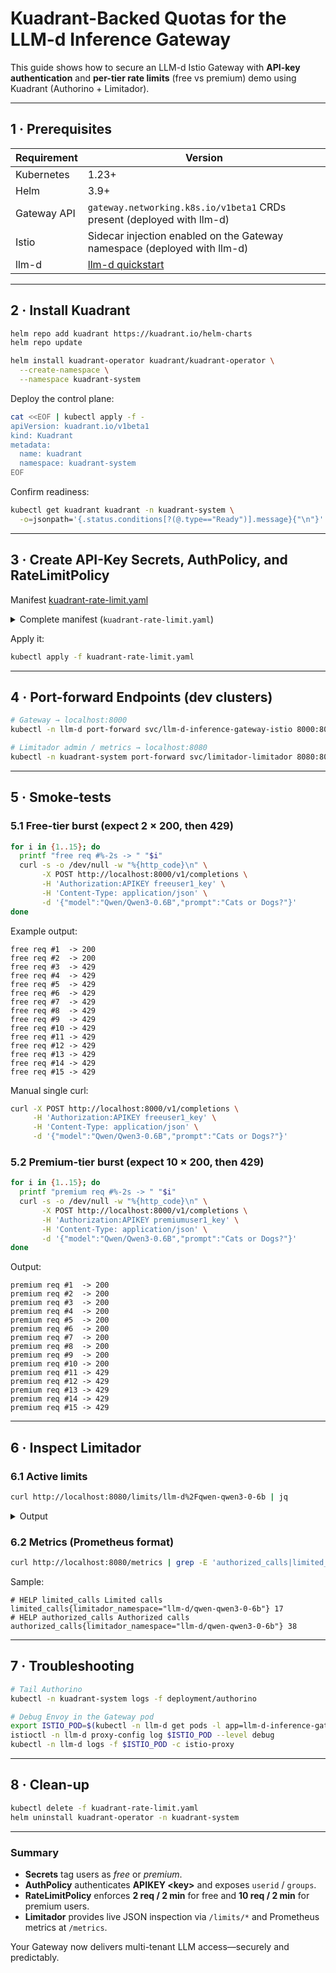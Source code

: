 

# Kuadrant-Backed Quotas for the **LLM-d Inference Gateway**

This guide shows how to secure an LLM-d Istio Gateway with **API-key authentication** and **per-tier rate limits** (free vs premium) demo using Kuadrant (Authorino + Limitador).

---

## 1 · Prerequisites

| Requirement | Version                                                                          |
|-------------|----------------------------------------------------------------------------------|
| Kubernetes  | 1.23+                                                                            |
| Helm        | 3.9+                                                                             |
| Gateway API | `gateway.networking.k8s.io/v1beta1` CRDs present (deployed with llm-d)           |
| Istio       | Sidecar injection enabled on the Gateway namespace (deployed with llm-d)         |
| llm-d       | [llm-d quickstart](https://github.com/llm-d/llm-d-deployer/tree/main/quickstart) |


---

## 2 · Install Kuadrant

```bash
helm repo add kuadrant https://kuadrant.io/helm-charts
helm repo update

helm install kuadrant-operator kuadrant/kuadrant-operator \
  --create-namespace \
  --namespace kuadrant-system
````

Deploy the control plane:

```bash
cat <<EOF | kubectl apply -f -
apiVersion: kuadrant.io/v1beta1
kind: Kuadrant
metadata:
  name: kuadrant
  namespace: kuadrant-system
EOF
```

Confirm readiness:

```bash
kubectl get kuadrant kuadrant -n kuadrant-system \
  -o=jsonpath='{.status.conditions[?(@.type=="Ready")].message}{"\n"}'
```

---

## 3 · Create API-Key Secrets, AuthPolicy, and RateLimitPolicy

Manifest [kuadrant-rate-limit.yaml](kuadrant-rate-limit.yaml)

<details>
<summary>Complete manifest (<code>kuadrant-rate-limit.yaml</code>)</summary>

```yaml
###############################################################################
# 1.  API-KEY SECRETS – annotated with “free” or “premium”
###############################################################################
apiVersion: v1
kind: Secret
metadata:
  name: premiumuser1-apikey
  namespace: llm-d
  labels:
    kuadrant.io/auth-secret: "true"
    app: my-llm
  annotations:
    kuadrant.io/groups: premium
    secret.kuadrant.io/user-id: premiumuser1
stringData:
  api_key: premiumuser1_key
type: Opaque
---
apiVersion: v1
kind: Secret
metadata:
  name: free1-apikey
  namespace: llm-d
  labels:
    kuadrant.io/auth-secret: "true"
    app: my-llm
  annotations:
    kuadrant.io/groups: free
    secret.kuadrant.io/user-id: freeuser1
stringData:
  api_key: freeuser1_key
type: Opaque
---
apiVersion: v1
kind: Secret
metadata:
  name: free2-apikey
  namespace: llm-d
  labels:
    kuadrant.io/auth-secret: "true"
    app: my-llm
  annotations:
    kuadrant.io/groups: free
    secret.kuadrant.io/user-id: freeuser2
stringData:
  api_key: freeuser2_key
type: Opaque

###############################################################################
# 2.  AUTHPOLICY – API-key auth on the Gateway
###############################################################################
---
apiVersion: kuadrant.io/v1
kind: AuthPolicy
metadata:
  name: llm-api-keys
  namespace: llm-d
spec:
  targetRef:
    group: gateway.networking.k8s.io
    kind: Gateway
    name: llm-d-inference-gateway
  rules:
    authentication:
      api-key-users:
        apiKey:
          allNamespaces: true
          selector:
            matchLabels:
              app: my-llm
        credentials:
          authorizationHeader:
            prefix: APIKEY
    response:
      success:
        filters:
          identity:
            json:
              properties:
                userid:
                  selector: auth.identity.metadata.annotations.secret\.kuadrant\.io/user-id
                groups:
                  selector: auth.identity.metadata.annotations.kuadrant\.io/groups
    authorization:
      allow-groups:
        opa:
          rego: |
            groups := split(object.get(input.auth.identity.metadata.annotations, "kuadrant.io/groups", ""), ",")
            allow { groups[_] == "free" }
            allow { groups[_] == "premium" }

###############################################################################
# 3.  RATELIMITPOLICY – 2 req / 2 min (free) · 10 req / 2 min (premium)
###############################################################################
---
apiVersion: kuadrant.io/v1
kind: RateLimitPolicy
metadata:
  name: basic-rate-limits
  namespace: llm-d
spec:
  targetRef:
    group: gateway.networking.k8s.io
    kind: Gateway
    name: llm-d-inference-gateway
  limits:
    free-user-requests:
      rates:
        - limit: 2
          window: 2m
      when:
        - predicate: |
            auth.identity.groups.split(",").exists(g, g == "free")
      counters:
        - expression: auth.identity.userid
    premium-user-requests:
      rates:
        - limit: 10
          window: 2m
      when:
        - predicate: |
            auth.identity.groups.split(",").exists(g, g == "premium")
      counters:
        - expression: auth.identity.userid
```

</details>

Apply it:

```bash
kubectl apply -f kuadrant-rate-limit.yaml
```

---

## 4 · Port-forward Endpoints (dev clusters)

```bash
# Gateway → localhost:8000
kubectl -n llm-d port-forward svc/llm-d-inference-gateway-istio 8000:80 &

# Limitador admin / metrics → localhost:8080
kubectl -n kuadrant-system port-forward svc/limitador-limitador 8080:8080 &
```

---

## 5 · Smoke-tests

### 5.1 Free-tier burst (expect 2 × 200, then 429)

```bash
for i in {1..15}; do
  printf "free req #%-2s -> " "$i"
  curl -s -o /dev/null -w "%{http_code}\n" \
       -X POST http://localhost:8000/v1/completions \
       -H 'Authorization:APIKEY freeuser1_key' \
       -H 'Content-Type: application/json' \
       -d '{"model":"Qwen/Qwen3-0.6B","prompt":"Cats or Dogs?"}'
done
```

Example output:

```shell
free req #1  -> 200
free req #2  -> 200
free req #3  -> 429
free req #4  -> 429
free req #5  -> 429
free req #6  -> 429
free req #7  -> 429
free req #8  -> 429
free req #9  -> 429
free req #10 -> 429
free req #11 -> 429
free req #12 -> 429
free req #13 -> 429
free req #14 -> 429
free req #15 -> 429
```

Manual single curl:

```bash
curl -X POST http://localhost:8000/v1/completions \
     -H 'Authorization:APIKEY freeuser1_key' \
     -H 'Content-Type: application/json' \
     -d '{"model":"Qwen/Qwen3-0.6B","prompt":"Cats or Dogs?"}'
```

### 5.2 Premium-tier burst (expect 10 × 200, then 429)

```bash
for i in {1..15}; do
  printf "premium req #%-2s -> " "$i"
  curl -s -o /dev/null -w "%{http_code}\n" \
       -X POST http://localhost:8000/v1/completions \
       -H 'Authorization:APIKEY premiumuser1_key' \
       -H 'Content-Type: application/json' \
       -d '{"model":"Qwen/Qwen3-0.6B","prompt":"Cats or Dogs?"}'
done
```

Output:

```shell
premium req #1  -> 200
premium req #2  -> 200
premium req #3  -> 200
premium req #4  -> 200
premium req #5  -> 200
premium req #6  -> 200
premium req #7  -> 200
premium req #8  -> 200
premium req #9  -> 200
premium req #10 -> 200
premium req #11 -> 429
premium req #12 -> 429
premium req #13 -> 429
premium req #14 -> 429
premium req #15 -> 429
```

---

## 6 · Inspect Limitador

### 6.1 Active limits

```bash
curl http://localhost:8080/limits/llm-d%2Fqwen-qwen3-0-6b | jq
```

<details>
<summary>Output</summary>

```json
[
  {
    "id": null,
    "namespace": "llm-d/qwen-qwen3-0-6b",
    "max_value": 10,
    "seconds": 120,
    "name": null,
    "conditions": [
      "descriptors[0][\"limit.premium_user_requests__4f559388\"] == \"1\""
    ],
    "variables": [
      "descriptors[0][\"auth.identity.userid\"]"
    ]
  },
  {
    "id": null,
    "namespace": "llm-d/qwen-qwen3-0-6b",
    "max_value": 2,
    "seconds": 120,
    "name": null,
    "conditions": [
      "descriptors[0][\"limit.free_user_requests__3a36ecc2\"] == \"1\""
    ],
    "variables": [
      "descriptors[0][\"auth.identity.userid\"]"
    ]
  }
]
```

</details>


### 6.2 Metrics (Prometheus format)

```bash
curl http://localhost:8080/metrics | grep -E 'authorized_calls|limited_calls'
```

Sample:

```
# HELP limited_calls Limited calls
limited_calls{limitador_namespace="llm-d/qwen-qwen3-0-6b"} 17
# HELP authorized_calls Authorized calls
authorized_calls{limitador_namespace="llm-d/qwen-qwen3-0-6b"} 38
```

---

## 7 · Troubleshooting

```bash
# Tail Authorino
kubectl -n kuadrant-system logs -f deployment/authorino

# Debug Envoy in the Gateway pod
export ISTIO_POD=$(kubectl -n llm-d get pods -l app=llm-d-inference-gateway-istio -o jsonpath='{.items[0].metadata.name}')
istioctl -n llm-d proxy-config log $ISTIO_POD --level debug
kubectl -n llm-d logs -f $ISTIO_POD -c istio-proxy
```

---

## 8 · Clean-up

```bash
kubectl delete -f kuadrant-rate-limit.yaml
helm uninstall kuadrant-operator -n kuadrant-system
```

---

### Summary

* **Secrets** tag users as *free* or *premium*.
* **AuthPolicy** authenticates **APIKEY \<key>** and exposes `userid` / `groups`.
* **RateLimitPolicy** enforces **2 req / 2 min** for free and **10 req / 2 min** for premium users.
* **Limitador** provides live JSON inspection via `/limits/*` and Prometheus metrics at `/metrics`.

Your Gateway now delivers multi-tenant LLM access—securely and predictably.

```
